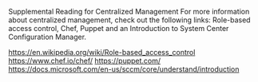 Supplemental Reading for Centralized Management For more information about
centralized management, check out the following links: Role-based access
control, Chef, Puppet and an Introduction to System Center Configuration
Manager.

https://en.wikipedia.org/wiki/Role-based_access_control
https://www.chef.io/chef/
https://puppet.com/
https://docs.microsoft.com/en-us/sccm/core/understand/introduction